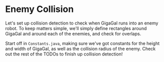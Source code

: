 # Enemy Collision

Let's set up collision detection to check when GigaGal runs into an enemy robot. To keep matters simple, we'll simply define rectangles around GigaGal and around each of the enemies, and check for overlaps.

Start off in `Constants.java`, making sure we've got constants for the height and width of GigaGal, as well as the collision radius of the enemy. Check out the rest of the TODOs to finish up collision detection!

